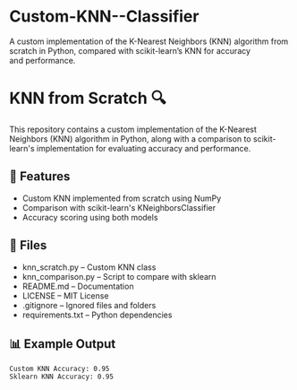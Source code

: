 # Custom-KNN--Classifier
A custom implementation of the K-Nearest Neighbors (KNN) algorithm from scratch in Python, compared with scikit-learn’s KNN for accuracy and performance.

# KNN from Scratch 🔍

This repository contains a custom implementation of the K-Nearest Neighbors (KNN) algorithm in Python, along with a comparison to scikit-learn's implementation for evaluating accuracy and performance.

## 🚀 Features

- Custom KNN implemented from scratch using NumPy
- Comparison with scikit-learn's KNeighborsClassifier
- Accuracy scoring using both models

## 📁 Files

- knn_scratch.py – Custom KNN class
- knn_comparison.py – Script to compare with sklearn
- README.md – Documentation
- LICENSE – MIT License
- .gitignore – Ignored files and folders
- requirements.txt – Python dependencies

## 📊 Example Output

```text
Custom KNN Accuracy: 0.95
Sklearn KNN Accuracy: 0.95


